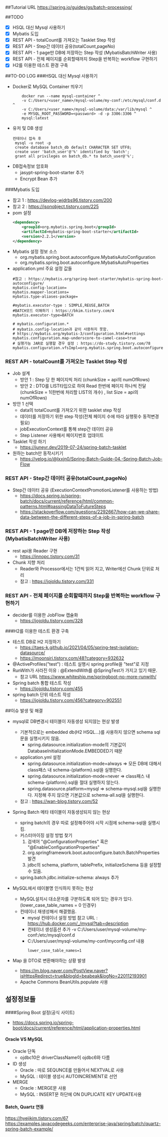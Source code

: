 ##Tutorial URL 
https://spring.io/guides/gs/batch-processing/

##TODO
  - [X] HSQL 대신 Mysql 사용하기
  - [X] Mybatis 도입 
  - [X] REST API - totalCount를 가져오는 Tasklet Step 작성
  - [X] REST API - Step간 데이터 공유(totalCount,pageNo)
  - [X] REST API - 1 page만 DB에 저장하는 Step 작성 (MybatisBatchWriter 사용)
  - [X] REST API - 전체 페이지를 순회할때까지 Step을 반복하는 workflow 구현하기
  - [X] H2를 이용한 테스트 환경 구축 

##TO-DO LOG 
###HSQL 대신 Mysql 사용하기
- Docker로 MySQL Container 띄우기
  ```
      docker run --name mysql-container ^
      -v C:/Users/<user_name>/mysql-volume/my-conf:/etc/mysql/conf.d ^
      -v C:/Users/<user_name>/mysql-volume/data:/var/lib/mysql ^
      -e MYSQL_ROOT_PASSWORD=<password> -d -p 3306:3306 ^
      mysql:latest
  ```
- 유저 및 DB 생성
  ```
  컨테이너 접속 후 
   mysql -u root -p
   create database batch_db default CHARACTER SET UTF8;
   create user 'batch_user'@'%' identified by 'batch';
   grant all privileges on batch_db.* to batch_user@'%';
  ```
- DB접속정보 암호화
  - jasypt-spring-boot-starter 추가
  - Encrypt Bean 추가

###Mybatis 도입 
- 참고 1 : https://devlog-wjdrbs96.tistory.com/200
- 참고 2 : https://jsonobject.tistory.com/225
- pom 설정
  ```xml
  <dependency>
      <groupId>org.mybatis.spring.boot</groupId>
      <artifactId>mybatis-spring-boot-starter</artifactId>
      <version>2.2.1</version>
  </dependency>
  ```
- Mybatis 설정 정보 소스 
  - org.mybatis.spring.boot.autoconfigure.MybatisAutoConfiguration
  - org.mybatis.spring.boot.autoconfigure.MybatisAutoProperties
- application.yml 주요 설정 값들
  ```properties
  #참고 : https://mybatis.org/spring-boot-starter/mybatis-spring-boot-autoconfigure/
  mybatis.config-location=
  mybatis.mapper-locations=
  mybatis.type-aliases-package=
  
  #mybatis.executor-type : SIMPLE,REUSE,BATCH
  #BATCH모드 이해하기 : https://bkim.tistory.com/4
  mybatis.executor-type=BATCH
  
  # mybatis.configuration.*
  # mybatis.config-location과 같이 사용하지 못함. 
  # https://mybatis.org/mybatis-3/configuration.html#settings
  mybatis.configuration.map-underscore-to-camel-case=true
  # 실행가능 JAR로 실행할 경우 설정 : https://do-study.tistory.com/78
  mybatis.configuration.vfsImpl=org.mybatis.spring.boot.autoconfigure.SpringBootVFS
  ```
### REST API - totalCount를 가져오는 Tasklet Step 작성
- Job 설계
  - 방안 1 : Step 당 한 페이지씩 처리 (chunkSize = api의 numOfRows)
  - 방안 2 : DTO를 LIST타입으로 하여 Read 한번에 페이지 하나씩 전달 (chunkSize = 1(한번에 처리할 LIST의 개수) , list Size = api의 numOfRows)
- 방안 1 선택 
  - data의 totalCount를 가져오기 위한 tasklet step 작성
  - 데이터를 저장하기 위한 step 작성(전체 페이지 수에 따라 실행횟수 동적변경 필요)
  - jobExecutionContext를 통해 step간 데이터 공유  
  - Step Listener 사용해서 페이지번호 업데이트
- Tasklet 작성 하기 
  - https://juneyr.dev/2019-07-24/spring-batch-tasklet
- 원하는 batch만 동작시키기
  - https://velog.io/@lxxjn0/Spring-Batch-Guide-04.-Spring-Batch-Job-Flow
  
### REST API - Step간 데이터 공유(totalCount,pageNo)
- Step간 데이터 공유 (ExecutionContextPromotionListener를 사용하는 방법)
  - https://docs.spring.io/spring-batch/docs/current/reference/html/common-patterns.html#passingDataToFutureSteps
  - https://stackoverflow.com/questions/2292667/how-can-we-share-data-between-the-different-steps-of-a-job-in-spring-batch
  
### REST API - 1 page만 DB에 저장하는 Step 작성 (MybatisBatchWriter 사용)
- rest api용 Reader 구현 
  - https://innopc.tistory.com/31
- Chunk 지향 처리
  - Reader와 Processor에서는 1건씩 읽어 지고, Writer에선 Chunk 단위로 처리
  - 참고 : https://jojoldu.tistory.com/331

### REST API - 전체 페이지를 순회할때까지 Step을 반복하는 workflow 구현하기
- decider를 이용한 JobFlow 캡슐화 
  - https://jojoldu.tistory.com/328

###H2를 이용한 테스트 환경 구축
- 테스트 DB로 H2 지정하기 
  - https://taes-k.github.io/2021/04/05/spring-test-isolation-datasource/
  - https://moonsiri.tistory.com/48?category=932632
- @ActiveProfiles("test") : 테스트 실행시 spring profile을 "test"로 지정
- RunWith가 사라진 이유 : @ExtendWith를 @SpringTest가 가지고 있기 때문. 
  - 참고 URL https://www.whiteship.me/springboot-no-more-runwith/
- Spring batch 통합 테스트 작성 
  - https://jojoldu.tistory.com/455
- spring batch 단위 테스트 작성
  - https://jojoldu.tistory.com/456?category=902551

##이슈 발생 및 해결
* mysql로 DB변경시 테이블이 자동생성 되지않는 현상 발생 
  - 기본적으로는 embedded db(H2 HSQL...)를 사용하지 않으면 schema sql 문을 실행시키지 않음. 
    - spring.datasource.initialization-mode의 기본값이 DatabaseInitializationMode.EMBEDDED기 때문 
  - application.yml 설정 
    - spring.datasource.initialization-mode=always => 모든 DB에 대해서 class패스 내 schema-{platform}.sql을 실행한다. 
    - spring.datasource.initialization-mode=never => class패스 내 schema-{platform}.sql을 절대 실행하지 않는다.
    - spring.datasource.platform=mysql => schema-mysql.sql을 실행한다. 지정해 주지 않으면 기본값으로 schema-all.sql을 실행한다.
  - 참고 : https://wan-blog.tistory.com/52

* Spring Batch 메타 테이블이 자동생성되지 않는 현상 
  - spring batch의 경우 따로 설정해주어야 시작 시점에 schema-sql을 실행시킴. 
  - 커스터마이징 설정 방법 찾기
    1. 검색어 "@ConfigurationProperties" 혹은 "@EnableConfigurationProperties"
    2. org.springframework.boot.autoconfigure.batch.BatchProperties 발견
    3. jdbc의 schema, platform, tablePrefix, initializeSchema 등을 설정할 수 있음.
  - spring.batch.jdbc.initialize-schema: always 추가

* MySQL에서 테이블명 인식하지 못하는 현상
  - MySQL설치시 대소문자를 구분하도록 되어 있는 경우가 있다.(lower_case_table_names = 0 인경우) 
  - 컨테이너 재생성해서 해결했음. 
    - mysql 컨테이너 설정 방법 참고 URL : https://hub.docker.com/_/mysql?tab=description
    - 컨테이너 생성옵션 추가 -v C:/Users/user/mysql-volume/my-conf:/etc/mysql/conf.d
    - C:/Users/user/mysql-volume/my-conf/myconfig.cnf 내용 
      ```
      lower_case_table_names=1
      ```

* Map 을 DTO로 변환해야하는 상황 발생 
  - https://m.blog.naver.com/PostView.naver?isHttpsRedirect=true&blogId=beabeak&logNo=220112193901
  - Apache Commons BeanUtils.populate 사용
  
## 설정정보들
####Spring Boot 설정(공식 사이트)
- https://docs.spring.io/spring-boot/docs/current/reference/html/application-properties.html

#### Oracle VS MySQL
+ Oracle 단독 
  - ojdbc10은 driverClassName이 ojdbc6와 다름
+ ID 생성
  - Oracle : 따로 SEQUNCE를 만들어서 NEXTVAL로 사용
  - MySQL : 테이블 생성시 AUTOINCREMENT로 선언
+ MERGE
  - Oracle : MERGE문 사용
  - MySQL : INSERT문 하단에 ON DUPLICATE KEY UPDATE사용 

#### Batch, Quartz 연동
https://hyejikim.tistory.com/67
https://examples.javacodegeeks.com/enterprise-java/spring/batch/quartz-spring-batch-example/